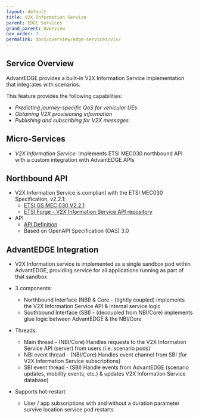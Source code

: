 ```yaml
---
layout: default
title: V2X Information Service
parent: EDGE Services
grand_parent: Overview
nav_order: 7
permalink: docs/overview/edge-services/vis/
---
```


## Service Overview
AdvantEDGE provides a built-in V2X Information Service implementation that integrates with scenarios.

This feature provides the following capabilities:
- _Predicting journey-specific QoS for vehicular UEs_
- _Obtaining V2X provisioning information_
- _Publishing and subscribing for V2X messages_

## Micro-Services
  - _V2X Information Service:_ Implements ETSI MEC030 northbound API with a custom integration with AdvantEDGE APIs

## Northbound API
- V2X Information Service is compliant with the ETSI MEC030 Specification, v2.2.1:
  - [ETSI GS MEC 030 V2.2.1](https://www.etsi.org/deliver/etsi_gs/MEC/001_099/030/02.02.01_60/gs_MEC030v020201p.pdf)
  - [ETSI Forge - V2X Information Service API repository](https://forge.etsi.org/rep/mec/gs030-vis-api)
- API
  - [API Definition](https://github.com/InterDigitalInc/AdvantEDGE/tree/master/docs/api-vis)
  - Based on OpenAPI Specification (OAS) 3.0

## AdvantEDGE Integration
- V2X Information service is implemented as a single sandbox pod within AdvantEDGE, providing service for all applications running as part of that sandbox

- 3 components:
  - Northbound Interface (NBI) & Core - (tightly coupled) implements the V2X Information Service API & internal service logic
  - Southbound Interface (SBI) - (decoupled from NBI/Core) implements glue logic between AdvantEDGE & the NBI/Core

- Threads:
  - Main thread      - (NBI/Core) Handles requests to the V2X Information Service API (server) from users (i.e. scenario pods)
  - NBI event thread - (NBI/Core) Handles event channel from SBI (for V2X Information Service subscriptions)
  - SBI event thread - (SBI) Handle events from AdvantEDGE (scenario updates, mobility events, etc.) & updates V2X Information Service database)

- Supports hot-restart
  - User / app subscriptions with and without a duration parameter survive location service pod restarts
